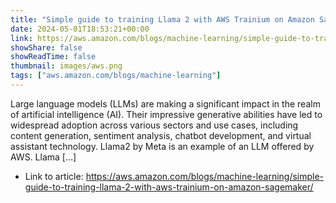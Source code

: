 ```yaml
---
title: "Simple guide to training Llama 2 with AWS Trainium on Amazon SageMaker"
date: 2024-05-01T18:53:21+00:00
link: https://aws.amazon.com/blogs/machine-learning/simple-guide-to-training-llama-2-with-aws-trainium-on-amazon-sagemaker/
showShare: false
showReadTime: false
thumbnail: images/aws.png
tags: ["aws.amazon.com/blogs/machine-learning"]
---
```

Large language models (LLMs) are making a significant impact in the realm of artificial intelligence (AI). Their impressive generative abilities have led to widespread adoption across various sectors and use cases, including content generation, sentiment analysis, chatbot development, and virtual assistant technology. Llama2 by Meta is an example of an LLM offered by AWS. Llama […]

- Link to article: https://aws.amazon.com/blogs/machine-learning/simple-guide-to-training-llama-2-with-aws-trainium-on-amazon-sagemaker/